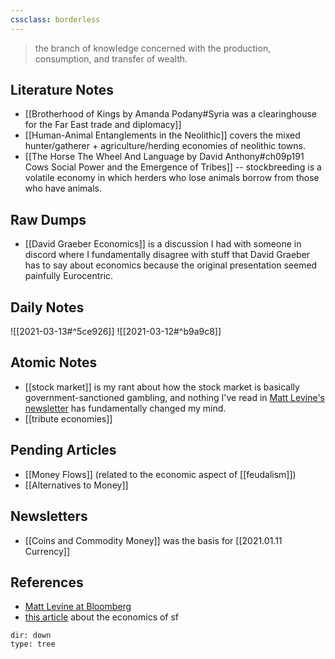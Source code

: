 ```yaml
---
cssclass: borderless
---
```


> the branch of knowledge concerned with the production, consumption, and transfer of wealth.

## Literature Notes
* [[Brotherhood of Kings by Amanda Podany#Syria was a clearinghouse for the Far East trade and diplomacy]]
* [[Human-Animal Entanglements in the Neolithic]] covers the mixed hunter/gatherer + agriculture/herding economies of neolithic towns. 
* [[The Horse The Wheel And Language by David Anthony#ch09p191 Cows Social Power and the Emergence of Tribes]] -- stockbreeding is a volatile economy in which herders who lose animals borrow from those who have animals. 
## Raw Dumps
* [[David Graeber Economics]] is a discussion I had with someone in discord where I fundamentally disagree with stuff that David Graeber has to say about economics because the original presentation seemed painfully Eurocentric. 

## Daily Notes
![[2021-03-13#^5ce926]] ![[2021-03-12#^b9a9c8]]

## Atomic Notes
* [[stock market]] is my rant about how the stock market is basically government-sanctioned gambling, and nothing I've read in [Matt Levine's newsletter](https://www.bloomberg.com/opinion/authors/ARbTQlRLRjE/matthew-s-levine) has fundamentally changed my mind. 
* [[tribute economies]]

## Pending Articles
* [[Money Flows]] (related to the economic aspect of [[feudalism]]) 
* [[Alternatives to Money]] 

## Newsletters
* [[Coins and Commodity Money]] was the basis for [[2021.01.11 Currency]]

## References
* [Matt Levine at Bloomberg](https://www.bloomberg.com/opinion/authors/ARbTQlRLRjE/matthew-s-levine)
* [this article](https://medium.com/adjacent-possible/the-economics-of-science-fiction-c8a3b7fd21a5) about the economics of sf

```breadcrumbs
dir: down
type: tree
```
